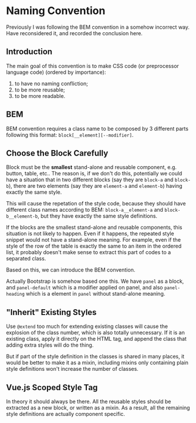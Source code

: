 # Naming Convention
Previously I was following the BEM convention in a somehow incorrect way. Have reconsidered it, and recorded the conclusion here.

## Introduction
The main goal of this convention is to make CSS code (or preprocessor language code) (ordered by importance):
1. to have no naming confliction;
2. to be more reusable;
3. to be more readable.

## BEM
BEM convention requires a class name to be composed by 3 different parts following this format: `block[__element][--modifier]`.

## Choose the Block Carefully
Block must be the __smallest__ stand-alone and reusable component, e.g. button, table, etc.. The reason is, if we don't do this, potentially we could have a situation that in two different blocks (say they are `block-a` and `block-b`), there are two elements (say they are `element-a` and `element-b`) having exactly the same style.

This will cause the repetation of the style code, because they should have different class names according to BEM: `block-a__element-a` and `block-b__element-b`, but they have exactly the same style definitions.

If the blocks are the smallest stand-alone and reusable components, this situation is not likely to happen. Even if it happens, the repeated style snippet would not have a stand-alone meaning. For example, even if the style of the row of the table is exactly the same to an item in the ordered list, it probably doesn't make sense to extract this part of codes to a separated class.

Based on this, we can introduce the BEM convention.

Actually Bootstrap is somehow based one this. We have `panel` as a block, and `panel-default` which is a modifier applied on panel, and also `panel-heading` which is a element in `panel` without stand-alone meaning.

## "Inherit" Existing Styles
Use `@extend` too much for extending existing classes will cause the explosion of the class number, which is also totally unnecessary. If it is an existing class, apply it directly on the HTML tag, and append the class that adding extra styles will do the thing.

But if part of the style definition in the classes is shared in many places, it would be better to make it as a mixin, including mixins only containing plain style definitions won't increase the number of classes.

## Vue.js Scoped Style Tag
In theory it should always be there. All the reusable styles should be extracted as a new block, or written as a mixin. As a result, all the remaining style definitions are actually component specific.
